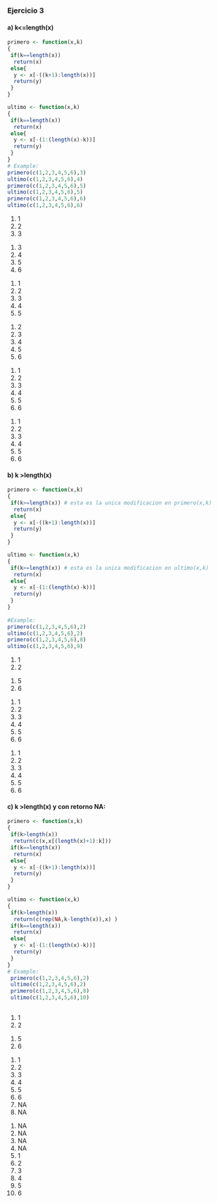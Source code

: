 
### Ejercicio 3

#### a) k<=length(x) 


```R
primero <- function(x,k)
{
 if(k==length(x)) 
  return(x)
 else{
  y <- x[-((k+1):length(x))]
  return(y)
 }
}

ultimo <- function(x,k)
{
 if(k==length(x)) 
  return(x)
 else{
  y <- x[-(1:(length(x)-k))]
  return(y)
 }
}
# Example:
primero(c(1,2,3,4,5,6),3)
ultimo(c(1,2,3,4,5,6),4)
primero(c(1,2,3,4,5,6),5)
ultimo(c(1,2,3,4,5,6),5)    
primero(c(1,2,3,4,5,6),6)
ultimo(c(1,2,3,4,5,6),6)
```


<ol class=list-inline>
	<li>1</li>
	<li>2</li>
	<li>3</li>
</ol>




<ol class=list-inline>
	<li>3</li>
	<li>4</li>
	<li>5</li>
	<li>6</li>
</ol>




<ol class=list-inline>
	<li>1</li>
	<li>2</li>
	<li>3</li>
	<li>4</li>
	<li>5</li>
</ol>




<ol class=list-inline>
	<li>2</li>
	<li>3</li>
	<li>4</li>
	<li>5</li>
	<li>6</li>
</ol>




<ol class=list-inline>
	<li>1</li>
	<li>2</li>
	<li>3</li>
	<li>4</li>
	<li>5</li>
	<li>6</li>
</ol>




<ol class=list-inline>
	<li>1</li>
	<li>2</li>
	<li>3</li>
	<li>4</li>
	<li>5</li>
	<li>6</li>
</ol>



#### b) k >length(x) 


```R
primero <- function(x,k)
{
 if(k>=length(x)) # esta es la unica modificacion en primero(x,k)
  return(x)
 else{
  y <- x[-((k+1):length(x))]
  return(y)
 }
}

ultimo <- function(x,k)
{
 if(k>=length(x)) # esta es la unica modificacion en ultimo(x,k)
  return(x)
 else{
  y <- x[-(1:(length(x)-k))]
  return(y)
 }
}
    
#Example:
primero(c(1,2,3,4,5,6),2)
ultimo(c(1,2,3,4,5,6),2)   
primero(c(1,2,3,4,5,6),8)
ultimo(c(1,2,3,4,5,6),9)
```


<ol class=list-inline>
	<li>1</li>
	<li>2</li>
</ol>




<ol class=list-inline>
	<li>5</li>
	<li>6</li>
</ol>




<ol class=list-inline>
	<li>1</li>
	<li>2</li>
	<li>3</li>
	<li>4</li>
	<li>5</li>
	<li>6</li>
</ol>




<ol class=list-inline>
	<li>1</li>
	<li>2</li>
	<li>3</li>
	<li>4</li>
	<li>5</li>
	<li>6</li>
</ol>



#### c) k >length(x)  y con retorno NA:


```R
primero <- function(x,k)
{
 if(k>length(x)) 
  return(c(x,x[(length(x)+1):k]))
 if(k==length(x)) 
  return(x)
 else{
  y <- x[-((k+1):length(x))]
  return(y)
 }
}

ultimo <- function(x,k)
{
 if(k>length(x)) 
  return(c(rep(NA,k-length(x)),x) )      
 if(k==length(x)) 
  return(x)
 else{
  y <- x[-(1:(length(x)-k))]
  return(y)
 }
}
# Example:
 primero(c(1,2,3,4,5,6),2)
 ultimo(c(1,2,3,4,5,6),2)   
 primero(c(1,2,3,4,5,6),8)
 ultimo(c(1,2,3,4,5,6),10)  
    
```


<ol class=list-inline>
	<li>1</li>
	<li>2</li>
</ol>




<ol class=list-inline>
	<li>5</li>
	<li>6</li>
</ol>




<ol class=list-inline>
	<li>1</li>
	<li>2</li>
	<li>3</li>
	<li>4</li>
	<li>5</li>
	<li>6</li>
	<li>NA</li>
	<li>NA</li>
</ol>




<ol class=list-inline>
	<li>NA</li>
	<li>NA</li>
	<li>NA</li>
	<li>NA</li>
	<li>1</li>
	<li>2</li>
	<li>3</li>
	<li>4</li>
	<li>5</li>
	<li>6</li>
</ol>


